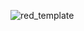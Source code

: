 ![red_template](https://user-images.githubusercontent.com/108588429/226392560-270c638c-e873-4373-ab57-47b2d38c4c9a.png)
